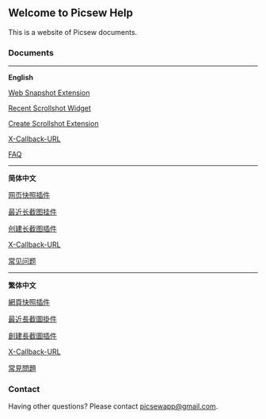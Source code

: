 ## Welcome to Picsew Help

This is a website of Picsew documents.

### Documents

---

**English**

[Web Snapshot Extension](./en/guide-web-snapshot)

[Recent Scrollshot Widget](./en/guide-widget)

[Create Scrollshot Extension](./en/guide-create-scrollshot)

[X-Callback-URL](./en/x-callback-url)

[FAQ](./en/faq)

---

**简体中文**

[网页快照插件](./zh-Hans/guide-web-snapshot)

[最近长截图挂件](./zh-Hans/guide-widget)

[创建长截图插件](./zh-Hans/guide-create-scrollshot)

[X-Callback-URL](./zh-Hans/x-callback-url)

[常见问题](./zh-Hans/faq)

---

**繁体中文**

[網頁快照插件](./zh-Hant/guide-web-snapshot)

[最近長截圖掛件](./zh-Hant/guide-widget)

[創建長截圖插件](./zh-Hant/guide-create-scrollshot)

[X-Callback-URL](./zh-Hant/x-callback-url)

[常見問題](./zh-Hant/faq)

### Contact

Having other questions? Please contact [picsewapp@gmail.com](mailto:picsewapp@gmail.com).
